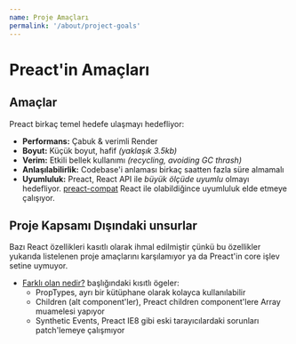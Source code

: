 ```yaml
---
name: Proje Amaçları
permalink: '/about/project-goals'
---
```


# Preact'in Amaçları

## Amaçlar

Preact birkaç temel hedefe ulaşmayı hedefliyor:

- **Performans:** Çabuk & verimli Render
- **Boyut:** Küçük boyut, hafif _(yaklaşık 3.5kb)_
- **Verim:** Etkili bellek kullanımı _(recycling, avoiding GC thrash)_
- **Anlaşılabilirlik:** Codebase'i anlaması birkaç saatten fazla süre almamalı
- **Uyumluluk:** Preact, React API ile _büyük ölçüde uyumlu_ olmayı hedefliyor. [preact-compat] React ile olabildiğince uyumluluk elde etmeye çalışıyor.

## Proje Kapsamı Dışındaki unsurlar

Bazı React özellikleri kasıtlı olarak ihmal edilmiştir çünkü bu özellikler yukarıda listelenen proje
amaçlarını karşılamıyor ya da Preact'in core işlev setine uymuyor.

- [Farklı olan nedir?](/guide/differences-to-react#whats-missing) başlığındaki kısıtlı ögeler:
    - PropTypes, ayrı bir kütüphane olarak kolayca kullanılabilir
    - Children (alt component'ler), Preact children component'lere Array muamelesi yapıyor
    - Synthetic Events, Preact IE8 gibi eski tarayıcılardaki sorunları patch'lemeye çalışmıyor

[preact-compat]: https://github.com/preactjs/preact-compat/
